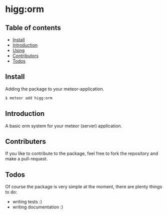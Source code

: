 # higg:orm

## Table of contents

- [Install](#install)
- [Introduction](#install)
- [Using](#using)
- [Contributors](#contributors)
- [Todos](#todos)


## Install

Adding the package to your meteor-application.

 ```sh
 $ meteor add higg:orm
 ```

## Introduction

A basic orm system for your meteor (server) application.

## Contributers

If you like to contribute to the package, feel free to fork the repository and
make a pull-request.

## Todos

Of course the package is very simple at the moment, there are plenty things to
do:

* writing tests :)
* writing documentation :)
